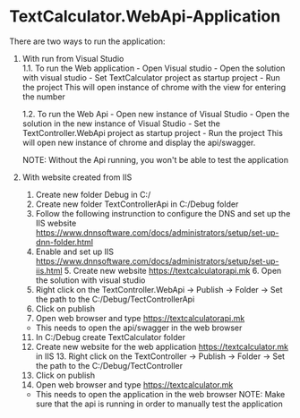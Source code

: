 # TextCalculator.WebApi-Application

There are two ways to run the application:

1. With run from Visual Studio<br>
	1.1. To run the Web application
	   - Open Visual studio
	   - Open the solution with visual studio
	   - Set TextCalculator project as startup project
           - Run the project
 	   This will open instance of chrome with the view for entering the number

	1.2. To run the Web Api
	   - Open new instance of Visual Studio
           - Open the solution in the new instance of Visual Studio
	   - Set the TextController.WebApi project as startup project
	   - Run the project 
	   This will open new instance of chrome and display the api/swagger.
 
	NOTE: Without the Api running, you won't be able to test the application
    	

2. With website created from IIS
	1. Create new folder Debug in C:/ 
	2. Create new folder TextControllerApi in C:/Debug folder
	3. Follow the following instrunction to configure the DNS and set up the IIS website https://www.dnnsoftware.com/docs/administrators/setup/set-up-dnn-folder.html
	4. Enable and set up IIS https://www.dnnsoftware.com/docs/administrators/setup/set-up-iis.html
        5. Create new website https://textcalculatorapi.mk
        6. Open the solution with visual studio
	7. Right click on the TextController.WebApi -> Publish -> Folder -> Set the path to the C:/Debug/TectControllerApi
	8. Click on publish
	9. Open web browser and type https://textcalculatorapi.mk
	- This needs to open the api/swagger in the web browser
	11. In C:/Debug create TextCalculator folder
 	12. Create new website for the web application https://textcalculator.mk in IIS
        13. Right click on the TextController -> Publish -> Folder -> Set the path to the C:/Debug/TectController
	14. Click on publish
	15. Open web browser and type https://textcalculator.mk
	- This needs to open the application in the web browser
	NOTE: Make sure that the api is running in order to manually test the application
